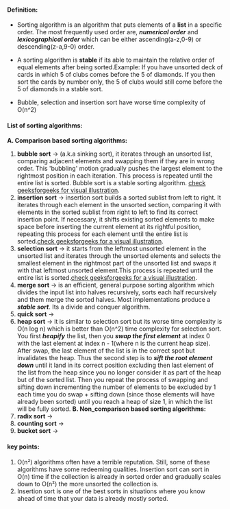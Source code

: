 #### Definition:
- Sorting algorithm is an algorithm that puts elements of a **list** in a specific order. The most frequently used order are, ***numerical order*** and ***lexicographical order*** which can be either ascending(a-z,0-9) or descending(z-a,9-0) order.

- A sorting algorithm is **stable** if its able to maintain the relative order of equal elements after being sorted.Example: If you have unsorted deck of cards in which 5 of clubs comes before the 5 of diamonds. If you then sort the cards by number only, the 5 of clubs would still come before the 5 of diamonds in a stable sort.

- Bubble, selection and insertion sort have worse time complexity of O(n^2)

#### List of sorting algorithms:
**A. Comparison based sorting algorithms:**
   1. **bubble sort** -> (a.k.a sinking sort), it iterates through an unsorted list, comparing adjacent elements and swapping them if they are in wrong order. This 'bubbling' motion gradually pushes the largest element to the rightmost position in each iteration. This process is repeated until the entire list is sorted. Bubble sort is a stable sorting algorithm. [check geeksforgeeks for visual illustration](https://www.geeksforgeeks.org/bubble-sort/).
   2. **insertion sort** ->  insertion sort builds a sorted sublist from left to right. It iterates through each element in the unsorted section, comparing it with elements in the sorted sublist from right to left to find its correct insertion point. If necessary, it shifts existing sorted elements to make space before inserting the current element at its rightful position, repeating this process for each element until the entire list is sorted.[check geeksforgeeks for a visual illustration](https://www.geeksforgeeks.org/insertion-sort/).
   3. **selection sort** -> it starts from the leftmost unsorted element in the unsorted list and iterates through the unsorted elements and selects the smallest element in the rightmost part of the unsorted list and swaps it with that leftmost unsorted element.This process is repeated until the entire list is sorted.[check geeksforgeeks for a visual illustration](https://www.geeksforgeeks.org/selection-sort/).
   4. **merge sort** -> is an efficient, general purpose sorting algorithm which divides the input list into halves recursively, sorts each half recursively and them merge the sorted halves. Most implementations produce a ***stable sort***. Its a divide and conquer algorithm.
   5. **quick sort** -> 
   6. **heap sort** -> it is similar to selection sort but its worse time complexity is O(n log n) which is better than O(n^2) time complexity for selection sort. You first ***heapify*** the list, then you ***swap the first element*** at index 0 with the last element at index n - 1(where n is the current heap size). After swap, the last element of the list is in the correct spot but invalidates the heap. Thus the second step is to  ***sift the root element down*** until it land in its correct position excluding then last element of the list from the heap since you no longer consider it as part of the heap but of the sorted list. Then you repeat the process of swapping and sifting down incrementing the number of elements to be excluded by 1 each time you do swap + sifting down (since those elements will have already been sorted) until you reach a heap of size 1, in which the list will be fully sorted.
**B. Non_comparison based sorting algorithms:**
   1. **radix sort** ->
   2. **counting sort** ->
   3. **bucket sort** ->

#### key points:
1.  O(n²) algorithms often have a terrible reputation. Still, some of these algorithms
have some redeeming qualities. Insertion sort can sort in O(n) time if the
collection is already in sorted order and gradually scales down to O(n²) the more
unsorted the collection is.
2. Insertion sort is one of the best sorts in situations where you know ahead of time
that your data is already mostly sorted.